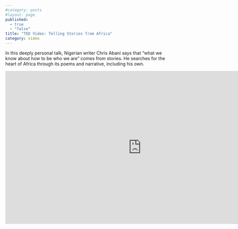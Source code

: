 ```yaml
---
#category: posts
#layout: page
published: 
  - true
  - "false"
title: "TED Video: Telling Stories from Africa"
category: video
---
```


In this deeply personal talk, Nigerian writer Chris Abani says that “what we know about how to be who we are” comes from stories. He searches for the heart of Africa through its poems and narrative, including his own.

<iframe src="http://embed.ted.com/talks/chris_abani_on_the_stories_of_africa.html" width="853" height="480" frameborder="0" scrolling="no" webkitAllowFullScreen mozallowfullscreen allowFullScreen></iframe>